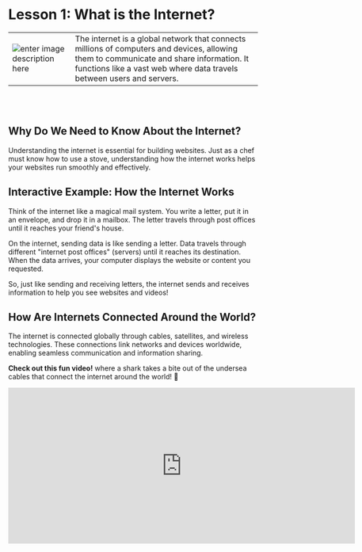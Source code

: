 # **Lesson 1: What is the Internet?**







| | |  
|---------------------------------|-------------|  
| ![enter image description here](https://i.im.ge/2024/08/19/fhLhWm.inter.jpeg) | The internet is a global network that connects millions of computers and devices, allowing them to communicate and share information. It functions like a vast web where data travels between users and servers. |


<br>  
<br>

## **Why Do We Need to Know About the Internet?**
Understanding the internet is essential for building websites. Just as a chef must know how to use a stove, understanding how the internet works helps your websites run smoothly and effectively.

## **Interactive Example: How the Internet Works**

Think of the internet like a magical mail system. You write a letter, put it in an envelope, and drop it in a mailbox. The letter travels through post offices until it reaches your friend's house.

On the internet, sending data is like sending a letter. Data travels through different "internet post offices" (servers) until it reaches its destination. When the data arrives, your computer displays the website or content you requested.

So, just like sending and receiving letters, the internet sends and receives information to help you see websites and videos!

## **How Are Internets Connected Around the World?**
The internet is connected globally through cables, satellites, and wireless technologies. These connections link networks and devices worldwide, enabling seamless communication and information sharing.

**Check out this fun video!** where a shark takes a bite out of the undersea cables that connect the internet around the world! 🦈

<iframe width="700" height="315" src="https://www.youtube.com/embed/1ex7uTQf4bQ" frameborder="0" allowfullscreen></iframe>



<!--stackedit_data:
eyJoaXN0b3J5IjpbLTYwMTE0NzI2OSwtMTAyMjY1MzgzNiwzOT
A0ODkzNjksLTQ1ODkzODE2N119
-->